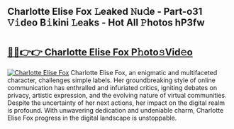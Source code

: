 ## Charlotte Elise Fox 𝙻eaked 𝙽u𝚍e - Part-o31 𝚅𝚒deo B𝚒kini 𝙻eaks - Hot All 𝙿hotos hP3fw

# <h2><a href="http://ld29kp.urlbe.top/?page=Charlotte+Elise+Fox">🔗🔗👉👉 Charlotte Elise Fox P𝚑oto𝚜Vid𝚎o</a></h2>

[![Charlotte Elise Fox](https://i.imgur.com/eBuTRDB.gif)](http://ld29kp.urlbe.top/?page=Charlotte+Elise+Fox)
Charlotte Elise Fox, an enigmatic and multifaceted character, challenges simple labels. Her groundbreaking style of online communication has enthralled and infuriated critics, igniting debates on privacy, artistic expression, and the evolving nature of virtual communities. Despite the uncertainty of her next actions, her impact on the digital realm is profound. With unwavering dedication and undeniable charm, Charlotte Elise Fox progress in the digital landscape is unstoppable.
